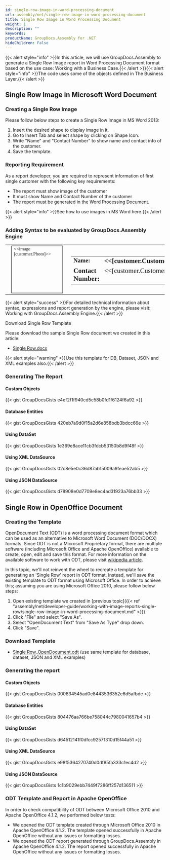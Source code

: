 ```yaml
---
id: single-row-image-in-word-processing-document
url: assembly/net/single-row-image-in-word-processing-document
title: Single Row Image in Word Processing Document
weight: 1
description: ""
keywords: 
productName: GroupDocs.Assembly for .NET
hideChildren: False
---
```

{{< alert style="info" >}}In this article, we will use GroupDocs.Assembly to generate a Single Row Image report in Word Processing Document format based on the use case: Working with a Business Case.{{< /alert >}}{{< alert style="info" >}}The code uses some of the objects defined in The Business Layer.{{< /alert >}}

## Single Row Image in Microsoft Word Document

### Creating a Single Row Image

Please follow below steps to create a Single Row Image in MS Word 2013:

1.  Insert the desired shape to display image in it.
2.  Go to Insert Tab and select shape by clicking on Shape Icon.
3.  Write "Name" and "Contact Number" to show name and contact info of the customer.
4.  Save the template.

### Reporting Requirement

As a report developer, you are required to represent information of first single customer with the following key requirements:

*   The report must show image of the customer
*   It must show Name and Contact Number of the customer
*   The report must be generated in the Word Processing Document.  
      
    

{{< alert style="info" >}}See how to use images in MS Word here.{{< /alert >}}

### Adding Syntax to be evaluated by GroupDocs.Assembly Engine

<table cellspacing="0" cellpadding="0" style="border-collapse: collapse; margin-left: 0pt;"><tbody><tr><td style="padding-left: 5.4pt; padding-right: 5.4pt; vertical-align: top; width: 118.25pt;"><table cellspacing="0" cellpadding="0" style="border-collapse: collapse; float: left; margin-top: 0pt; margin-right: 9pt; margin-bottom: 0pt; margin-left: 9pt; width: 122pt;"><tbody><tr style="height: 112pt;"><td style="border-bottom-color: rgb(0, 0, 0); border-bottom-style: solid; border-bottom-width: 0.75pt; border-left-color: rgb(0, 0, 0); border-left-style: solid; border-left-width: 0.75pt; border-right-color: rgb(0, 0, 0); border-right-style: solid; border-right-width: 0.75pt; border-top-color: rgb(0, 0, 0); border-top-style: solid; border-top-width: 0.75pt; padding-left: 5.03pt; padding-right: 5.03pt; vertical-align: top; width: 110.45pt;"><p style="font-size: 11pt; line-height: 108%; margin-top: 0pt; margin-right: 0pt; margin-bottom: 8pt; margin-left: 0pt;"><span style="font-family: Calibri; font-size: 11pt;">&lt;&lt;image [</span><span style="font-family: Calibri; font-size: 11pt;">customer.</span><span style="font-family: Calibri; font-size: 11pt;">Photo</span><span style="font-family: Calibri; font-size: 11pt;">]&gt;&gt;</span></p></td></tr></tbody></table><p style="margin-top: 0pt; margin-right: 0pt; margin-bottom: 0pt; margin-left: 0pt;"></p></td><td style="padding-left: 5.4pt; padding-right: 5.4pt; vertical-align: top; width: 316.1pt;"><p style="margin-top: 0pt; margin-right: 0pt; margin-bottom: 0pt; margin-left: 0pt;"><span style="font-family: Calibri; font-size: 11pt;">&nbsp;</span></p><table cellspacing="0" cellpadding="0" style="border-collapse: collapse; margin-left: 0pt;"><tbody><tr><td style="padding-left: 5.4pt; padding-right: 5.4pt; vertical-align: top; width: 43.95pt;"><p style="margin-top: 0pt; margin-right: 0pt; margin-bottom: 0pt; margin-left: 0pt;"><span style="font-family: Calibri; font-size: 14pt; font-weight: bold;">Name:</span></p></td><td style="padding-left: 5.4pt; padding-right: 5.4pt; vertical-align: top; width: 274.6pt;"><p style="margin-top: 0pt; margin-right: 0pt; margin-bottom: 0pt; margin-left: 0pt;"><span style="font-family: Calibri; font-size: 16pt; font-weight: bold;">&lt;&lt;[</span><span style="font-family: Calibri; font-size: 16pt; font-weight: bold;">customer</span><span style="font-family: Calibri; font-size: 16pt; font-weight: bold;">.</span><span style="font-family: Calibri; font-size: 16pt; font-weight: bold;">Customer</span><span style="font-family: Calibri; font-size: 16pt; font-weight: bold;">Name</span><span style="font-family: Calibri; font-size: 16pt; font-weight: bold;">]&gt;&gt;</span></p></td></tr><tr><td style="padding-left: 5.4pt; padding-right: 5.4pt; vertical-align: top; width: 75.9pt;"><p style="margin-top: 0pt; margin-right: 0pt; margin-bottom: 0pt; margin-left: 0pt;"><span style="font-family: Calibri; font-size: 16pt; font-weight: bold;">Contact Number</span><span style="font-family: Calibri; font-size: 16pt; font-weight: bold;">:</span></p></td><td style="padding-left: 5.4pt; padding-right: 5.4pt; vertical-align: top; width: 218.1pt;"><p style="margin-top: 0pt; margin-right: 0pt; margin-bottom: 0pt; margin-left: 0pt;"><span style="font-family: Calibri; font-size: 16pt;">&lt;&lt;[</span><span style="font-family: Calibri; font-size: 16pt;">customer</span><span style="font-family: Calibri; font-size: 16pt;">.</span><span style="font-family: Calibri; font-size: 16pt;">CustomerContactNumber</span><span style="font-family: Calibri; font-size: 16pt;">]&gt;&gt;</span></p></td></tr></tbody></table><p style="margin-top: 0pt; margin-right: 0pt; margin-bottom: 0pt; margin-left: 0pt;"></p></td></tr></tbody></table>

{{< alert style="success" >}}For detailed technical information about syntax, expressions and report generation by the engine, please visit: Working with GroupDocs.Assembly Engine.{{< /alert >}}

Download Single Row Template

Please download the sample Single Row document we created in this article:

*   [Single Row.docx](https://github.com/groupdocsassembly/GroupDocs_Assembly_NET/blob/master/Examples/Data/Source/Word%20Templates/Single%20Row.docx?raw=true)  
      
    

{{< alert style="warning" >}}Use this template for DB, Dataset, JSON and XML examples also.{{< /alert >}}

### Generating The Report

#### Custom Objects

{{< gist GroupDocsGists e4ef2f1f940cd5c58b0fd1f6124f6a92 >}}



#### Database Entities

{{< gist GroupDocsGists 420eb7a9d0f15a2d6e858bdb3bdcc66e >}}



#### Using DataSet

{{< gist GroupDocsGists 1e369e8ace11cb3fdcb53150b8d9f48f >}}



#### Using XML DataSource

{{< gist GroupDocsGists 02c8e5e0c36d87ab15009a9feae52ab5 >}}



#### Using JSON DataSource

{{< gist GroupDocsGists d78908e0d7709e8ec4ad31923a76bb33 >}}



## Single Row in OpenOffice Document

### Creating the Template

OpenDocument Text (ODT) is a word processing document format which can be used as an alternative to Microsoft Word Document (DOC/DOCX) formats. Since ODT is not a Microsoft Proprietary format, there are multiple software (including Microsoft Office and Apache OpenOffice) available to create, open, edit and save this format. For more information on the available software to work with ODT, please visit [wikipedia article](https://en.wikipedia.org/wiki/OpenDocument#Software).

In this topic, we'll not reinvent the wheel to recreate a template for generating an 'Single Row' report in ODT format. Instead, we'll save the existing template to ODT format using Microsoft Office. In order to achieve this; assuming you are using Microsoft Office 2010, please follow below steps:

1.  Open existing template we created in [previous topic]({{< ref "assembly/net/developer-guide/working-with-image-reports-single-row/single-row-image-in-word-processing-document.md" >}})
2.  Click "File" and select "Save As".
3.  Select "OpenDocument Text" from "Save As Type" drop down.
4.  Click "Save".

### Download Template

*   [Single Row\_OpenDocument.odt](https://github.com/groupdocsassembly/GroupDocs_Assembly_NET/blob/master/Examples/Data/Source/Word%20Templates/Single%20Row_OpenDocument.odt?raw=true) (use same template for database, dataset, JSON and XML examples)

### Generating the report

#### Custom Objects

{{< gist GroupDocsGists 000834545ad0e8443536352e6d5afbde >}}



#### Database Entities

{{< gist GroupDocsGists 804476aa766be758044c7980041657b4 >}}



#### Using DataSet

{{< gist GroupDocsGists d64512141f0dfcc92571310d15f44a51 >}}



#### Using XML DataSource

{{< gist GroupDocsGists e98f5364270740d0df85fa333c1ec4d2 >}}



#### Using JSON DataSource

{{< gist GroupDocsGists 1c1b9029ebb7449f7286ff257d136511 >}}



### ODT Template and Report in Apache OpenOffice

In order to check compatibility of ODT between Microsoft Office 2010 and Apache OpenOffice 4.1.2, we performed below tests:

*   We opened the ODT template created through Microsoft Office 2010 in Apache OpenOffice 4.1.2. The template opened successfully in Apache OpenOffice without any issues or formatting losses.
*   We opened the ODT report generated through GroupDocs.Assembly in Apache OpenOffice 4.1.2. The report opened successfully in Apache OpenOffice without any issues or formatting losses.
